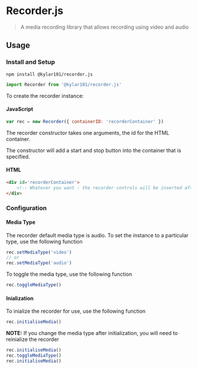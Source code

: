 # Recorder.js
> A media recording library that allows recording using video and audio

## Usage

### Install and Setup

```shell
npm install @kylar101/recorder.js
```

```Javascript
import Recorder from '@kylar101/recorder.js'
```

To create the recorder instance:

#### JavaScript

```Javascript
var rec = new Recorder({ containerID: 'recorderContainer' })
```

The recorder constructor takes one arguments, the id for the HTML container.

The constructor will add a start and stop button into the container that is specified.

#### HTML

```HTML
<div id='recorderContainer'>
    <!-- Whatever you want - the recorder controls will be inserted after -->
</div>
```

### Configuration

#### Media Type

The recorder default media type is audio. To set the instance to a particular type, use the following function

```JavaScript
rec.setMediaType('video')
// or
rec.setMediaType('audio')
```

To toggle the media type, use the following function

```JavaScript
rec.toggleMediaType()
```

#### Inialization

To inialize the recorder for use, use the following function

```JavaScript
rec.initialiseMedia()
```

**NOTE:** If you change the media type after initialization, you will need to reinialize the recorder

```JavaScript
rec.initialiseMedia()
rec.toggleMediaType()
rec.initialiseMedia()
```